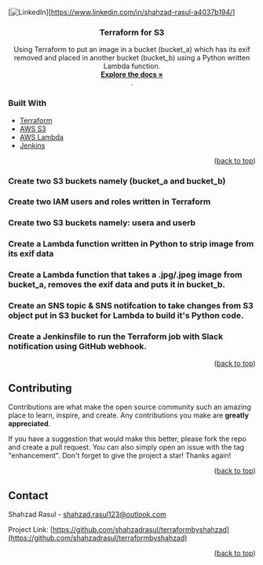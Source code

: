 <div id="top"></div>

[![LinkedIn][linkedin-shield]][https://www.linkedin.com/in/shahzad-rasul-a4037b194/]

<h3 align="center">Terraform for S3</h3>

  <p align="center">
    Using Terraform to put an image in a bucket (bucket_a) which has its exif removed and placed in another bucket (bucket_b) using a Python written Lambda function.
    <br />
    <a href="https://github.com/shahzadrasul/terraformbyshahzad"><strong>Explore the docs »</strong></a>
    <br />
    .
    <br />
  </p>
</div>


### Built With

* [Terraform](https://registry.terraform.io/)
* [AWS S3](https://aws.amazon.com/s3/)
* [AWS Lambda](https://aws.amazon.com/lambda/features/)
* [Jenkins](https://www.jenkins.io/)

<p align="right">(<a href="#top">back to top</a>)</p>



<!-- WHAT THIS REPO COVERS -->
### Create two S3 buckets namely (bucket_a and bucket_b)
### Create two IAM users and roles written in Terraform
### Create two S3 buckets namely: usera and userb 
### Create a Lambda function written in Python to strip image from its exif data
### Create a Lambda function that takes a .jpg/.jpeg image from bucket_a, removes the exif data and puts it in bucket_b.
### Create an SNS topic & SNS notifcation to take changes from S3 object put in S3 bucket for Lambda to build it's Python code.
### Create a Jenkinsfile to run the Terraform job with Slack notification using GitHub webhook.

<p align="right">(<a href="#top">back to top</a>)</p>

<!-- CONTRIBUTING -->
## Contributing

Contributions are what make the open source community such an amazing place to learn, inspire, and create. Any contributions you make are **greatly appreciated**.

If you have a suggestion that would make this better, please fork the repo and create a pull request. You can also simply open an issue with the tag "enhancement".
Don't forget to give the project a star! Thanks again!


<p align="right">(<a href="#top">back to top</a>)</p>



<!-- CONTACT -->
## Contact

Shahzad Rasul - shahzad.rasul123@outlook.com

Project Link: [https://github.com/shahzadrasul/terraformbyshahzad](https://github.com/shahzadrasul/terraformbyshahzad)

<p align="right">(<a href="#top">back to top</a>)</p>


<!-- MARKDOWN LINKS & IMAGES -->
<!-- https://www.markdownguide.org/basic-syntax/#reference-style-links -->
[contributors-shield]: https://img.shields.io/github/contributors/github_username/repo_name.svg?style=for-the-badge
[contributors-url]: https://github.com/github_username/repo_name/graphs/contributors
[forks-shield]: https://img.shields.io/github/forks/github_username/repo_name.svg?style=for-the-badge
[forks-url]: https://github.com/github_username/repo_name/network/members
[stars-shield]: https://img.shields.io/github/stars/github_username/repo_name.svg?style=for-the-badge
[stars-url]: https://github.com/github_username/repo_name/stargazers
[issues-shield]: https://img.shields.io/github/issues/github_username/repo_name.svg?style=for-the-badge
[issues-url]: https://github.com/github_username/repo_name/issues
[license-shield]: https://img.shields.io/github/license/github_username/repo_name.svg?style=for-the-badge
[license-url]: https://github.com/github_username/repo_name/blob/master/LICENSE.txt
[linkedin-shield]: https://img.shields.io/badge/-LinkedIn-black.svg?style=for-the-badge&logo=linkedin&colorB=555
[linkedin-url]: https://linkedin.com/in/linkedin_username
[product-screenshot]: images/screenshot.png
